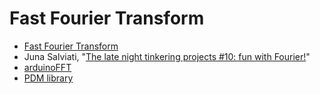 # Fast Fourier Transform
* [Fast Fourier Transform](https://en.wikipedia.org/wiki/Fast_Fourier_transform)
* Juna Salviati, "[The late night tinkering projects #10: fun with Fourier!](https://1littleendian.medium.com/the-late-night-tinkering-projects-10-fun-with-fourier-a72b358229b3)"
* [arduinoFFT](https://github.com/kosme/arduinoFFT)
* [PDM library](https://github.com/arduino/ArduinoCore-nRF528x-mbedos/tree/master/libraries/PDM)
